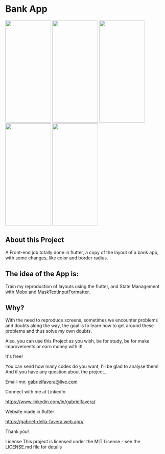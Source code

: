 # Bank App

<p float="left">
 <img src="https://ead.umc.br/hubfs/os-softwares-de-codigo-aberto-mais-usados.png" width="143" height="318" />
<img src="https://u.cubeupload.com/gfavera/9bbWhatsAppVideo2021053.gif" width="143" height="318" />
<img src="https://u.cubeupload.com/gfavera/975WhatsAppVideo2021053.gif" width="143" height="318" />
<img src="https://u.cubeupload.com/gfavera/WhatsAppVideo2021053.gif" width="143" height="318" />
<img src="https://u.cubeupload.com/gfavera/dd.gif" width="143" height="318" />
</p>


## About this Project
A Front-end job totally done in flutter, a copy of the layout of a bank app, with some changes, like color and border radius.

## The idea of the App is:
Train my reproduction of layouts using the flutter, and State Management with Mobx and MaskTextInputFormatter.

## Why?
With the need to reproduce screens, sometimes we encounter problems and doubts along the way, the goal is to learn how to get around these problems and thus solve my own doubts.

Also, you can use this Project as you wish, be for study, be for make improvements or earn money with it!

It's free!

You can send how many codes do you want, I'll be glad to analyse them! And if you have any question about the project...

Email-me: gabrielfavera@live.com

Connect with me at LinkedIn

https://www.linkedin.com/in/gabrielfavera/

Website made in flutter

https://gabriel-della-favera.web.app/

Thank you!

License This project is licensed under the MIT License - see the LICENSE.md file for details
